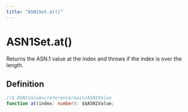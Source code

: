 ```yaml
---
title: "ASN1Set.at()"
---
```


# ASN1Set.at()

Returns the ASN.1 value at the index and throws if the index is over the length.

## Definition

```ts
//$ ASN1Value=/reference/main/ASN1Value
function at(index: number): $$ASN1Value;
```

